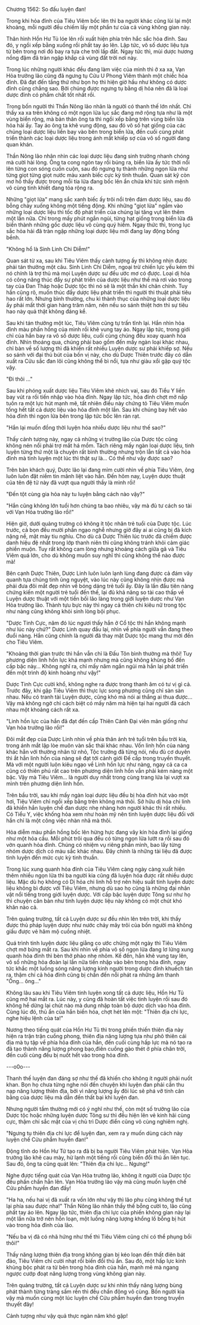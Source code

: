 




Chương 1562: So đấu luyện đan!


Trong khi hỏa đỉnh của Tiêu Viêm bốc lên thì ba người khác cũng lùi lại một khoảng, mỗi người đều chiếm lấy một phần tư của cả vùng không gian này.

Thân hình Hồn Hư Tủ lóe lên rồi xuất hiện phía trên hắc sắc hỏa đỉnh. Sau đó, y ngồi xếp bằng xuống rồi phất tay áo lên. Lập tức, vô số dược liệu tựa từ bên trong nơi đó bay ra tựa che trời lấp đất. Ngay tức thì, mùi dược hương nồng đậm đã tràn ngập khắp cả vùng đất trời nơi này.

Trong lúc những người khác đều đang làm việc của mình thì ở xa xa, Vạn Hỏa trưởng lão cũng đã ngưng tụ Cửu U Phong Viêm thành một chiếc hỏa đỉnh. Đã đạt đến tầng thứ như bọn họ thì hiện giờ hầu như không có dược đỉnh cũng chẳng sao. Bởi chúng được ngưng tụ bằng dị hỏa nên đã là loại dược đỉnh có phẩm chất tốt nhất rồi.

Trong bốn người thì Thần Nông lão nhân là người có thanh thế lớn nhất. Chỉ thấy xa xa trên không có một ngọn lửa lục sắc đang mở rộng tựa như là một vùng biển rộng, mà bản thân ông ta thì ngồi xếp bằng trên vùng biển lửa hỏa hải ấy. Tay áo ông ta khẽ vung động, sau đó vô số hạt giống của các chủng loại dược liệu liền bay vào bên trong biển lửa, đến cuối cùng phát triển thành các loại dược liệu trong ánh mắt khiếp sợ của vô số người đang quan khán.

Thần Nông lão nhân nhìn các loại dược liệu đang sinh trưởng nhanh chóng mà cười hài lòng. Ông ta cong ngón tay rồi búng ra, biển lửa ấy tức thời nổi lên từng con sóng cuồn cuộn, sau đó ngưng tụ thành những ngọn lửa như từng giọt từng giọt nước màu xanh biếc cực kỳ tinh thuần. Quan sát kỹ còn mơ hồ thấy được trong mỗi tia lửa đang bốc lên ẩn chứa khí tức sinh mệnh vô cùng tinh khiết đang tỏa rộng ra.

Những "giọt lửa" mang sắc xanh biếc ấy trôi nổi trên đám dược liệu, sau đó bỗng chảy xuống không một tiếng động. Khi những "giọt lửa" ngấm vào những loại dược liệu thì tốc độ phát triển của chúng lại tăng vụt lên thêm một lần nữa. Chỉ trong mấy phút ngắn ngủi, từng hạt giống trong biển lửa đã biến thành những gốc dược liệu vô cùng quý hiếm. Ngay thức thì, trong lục sắc hỏa hải đã tràn ngập những loại dược liệu mới đang lay động bồng bềnh.

"Không hổ là Sinh Linh Chi Diễm!"

Quan sát từ xa, sau khi Tiêu Viêm thấy cảnh tượng ấy thì không nhịn được phải tán thưởng một câu. Sinh Linh Chi Diễm, ngoại trừ chiến lực yếu kém thì nó chính là trợ thủ mà mọi Luyện dược sư đều ước mơ có được. Loại dị hỏa có công năng thúc đẩy sự phát triển của dược liệu như thế mà rơi vào trong tay của Đan Tháp hoặc Dược tộc thì nó sẽ là một thần khí chân chính. Tuy hắn cũng rõ, muốn thúc đẩy dược liệu phát triển thì người thi thuật phải tiêu hao rất lớn. Nhưng bình thường, chu kì thành thục của những loại dược liệu ấy phải mất thời gian hàng trăm năm, nên nếu so sánh thiệt hơn thì sự tiêu hao này quả thật không đáng kể.

Sau khi tán thưởng một lúc, Tiêu Viêm cũng tự trấn tĩnh lại. Hắn nhìn hỏa đỉnh màu phấn hồng của mình rồi khẽ vung tay áo. Ngay lập tức, trong giới chỉ của hắn bay ra vô số dược liệu, cuối cùng chúng đều xoay quanh hỏa đỉnh. Nhìn thoáng qua, chúng phải bao gồm đến mấy ngàn loại khác nhau, chỉ bàn về số lượng thì đã khiến rất nhiều Luyện dược sư phải khiếp sợ. Nếu so sánh với đại thủ bút của bốn vị này, cho dù Dược Thiên trước đây có dẫn xuất ra Cửu sắc đan lôi cũng không thể bì nổi, tựa như giàu xổi gặp quý tộc vậy.

"Đi thôi …"

Sau khi phóng xuất dược liệu Tiêu Viêm khẽ nhích vai, sau đó Tiểu Y liền bay vút ra rồi tiến nhập vào hỏa đỉnh. Ngay lập tức, hỏa đỉnh chợt mở nắp tuôn ra một lực hút mạnh mẽ, tất nhiên điều này chứng tỏ Tiêu Viêm muốn tống hết tất cả dược liệu vào hỏa đỉnh một lần. Sau khi chúng bay hết vào hỏa đỉnh thì ngọn lửa bên trong lập tức bốc lên ràn rạt.

"Hắn lại muốn đồng thời luyện hóa nhiều dược liệu như thế sao?"

Thấy cảnh tượng này, ngay cả những vị trưởng lão của Dược tộc cũng không nén nổi phải trợ mắt há mồm. Tách riêng mấy ngàn loại dược liệu, tinh luyện từng thứ một là chuyện rất bình thường nhưng trộn lẫn tất cả vào hỏa đỉnh mà tinh luyện một lúc thì thật sự là… Có thể như vậy được sao?

Trên bàn khách quý, Dược lão lại đang mỉm cười nhìn về phía Tiêu Viêm, ông luôn luôn đặt niềm tin mãnh liệt vào hắn. Đến hôm nay, Luyện dược thuật của tên đệ tử này đã vượt qua người thầy là mình rồi!

"Đến tột cùng gia hỏa này tu luyện bằng cách nào vậy?"

"Hắn cũng không lớn tuổi hơn chúng ta bao nhiêu, vậy mà đủ tư cách so tài với Vạn Hỏa trưởng lão rồi!"

Hiện giờ, dưới quảng trường có không ít tộc nhân trẻ tuổi của Dược tộc. Lúc trước, cả bọn đều mười phần ngạo nghễ nhưng giờ đây ai ai cũng bị đả kích nặng nề, mặt mày tiu nghỉu. Cho dù cả Dược Thiên lúc trước đã chiếm được danh hiệu đệ nhất trong lớp thanh niên thì cũng không tránh khỏi cảm giác phiền muộn. Tuy rất không cam lòng nhưng khoảng cách giữa gã và Tiêu Viêm quá lớn, cho dù không muốn suy nghĩ thì cũng không thể nào được mà!

Bên cạnh Dược Thiên, Dược Linh luôn luôn lạnh lùng đang được cả đám vây quanh tựa chúng tinh ủng nguyệt, vào lúc này cũng không nhịn được mà phải đưa đôi mắt đẹp nhìn về bóng dáng trẻ tuổi ấy. Đây là lần đầu tiên nàng chứng kiến một người trẻ tuổi đến thế, lại đủ khả năng so tài cao thấp về Luyện dược thuật với một tiền bối lão làng trong giới luyện dược như Vạn Hỏa trưởng lão. Thành tựu bực này thì ngay cả thiên chi kiêu nữ trong tộc như nàng cũng không khỏi sinh lòng bội phục.

"Dược Tinh Cực, năm đó lúc ngươi thấy hắn ở Cổ tộc thì hắn không mạnh như lúc này chứ?" Dược Linh quay đầu lại, nhìn về phía người vẫn đang theo đuổi nàng. Hắn cũng chính là người đã thay mặt Dược tộc mang thư mời đến cho Tiêu Viêm.

"Khoảng thời gian trước thì hắn vẫn chỉ là Đấu Tôn bình thường mà thôi! Tuy phương diện linh hồn lực khá mạnh nhưng mà cũng không khủng bố đến cấp bậc này… Không nghĩ ra, chỉ mấy năm ngắn ngủi mà hắn lại phát triển đến một trình độ kinh hoàng như vậy!"

Dược Tinh Cực cười khổ, không nghe ra được trong thanh âm có tư vị gì cả. Trước đây, khi gặp Tiêu Viêm thì thực lực song phương cũng chỉ sàn sàn nhau. Nếu có tranh tài Luyện dược, cũng khó mà nói ai thắng ai thua được… Vậy mà không ngờ chỉ cách biệt có mấy năm mà hiện tại hai người đã cách nhau một khoảng cách rất xa.

"Linh hồn lực của hắn đã đạt đến cấp Thiên Cảnh Đại viên mãn giống như Vạn hỏa trưởng lão rồi!"

Đôi mắt đẹp của Dược Linh nhìn về phía thân ảnh trẻ tuổi trên bầu trời kia, trong ánh mắt lập lòe muôn vàn sắc thái khác nhau. Vốn linh hồn của nàng khác hẳn với thường nhân từ nhỏ, Tộc trưởng đã từng nói, nếu đủ cơ duyên thì ắt hẳn linh hồn của nàng sẽ đạt tới cảnh giới Đế cấp trong truyền thuyết. Mà với một người luôn kiêu ngạo về Linh hồn lực như nàng, ngay cả ca ca cũng có thiên phú rất cao trên phương diện linh hồn vẫn phải kém nàng một bậc. Vậy mà Tiêu Viêm… là người duy nhất trong cùng trang lứa lại vượt xa mình trên phương diện linh hồn.

Trên bầu trời, sau khi mấy ngàn loại dược liệu đều bị hỏa đỉnh hút vào một hơi, Tiêu Viêm chỉ ngồi xếp bằng trên không mà thôi. Sở hữu dị hỏa chi linh đã khiến hắn luyện chế đan dược nhẹ nhàng hơn người khác thì rất nhiều. Có Tiểu Y, việc khống hỏa xem như hoàn mỹ nên tinh luyện dược liệu đối với hắn chỉ là một công việc nhàn nhã mà thôi.

Hỏa diễm màu phấn hồng bốc lên hừng hực đang vây kín hỏa đỉnh lại giống như một hỏa cầu. Mỗi phút trôi qua đều có từng ngọn lửa lướt ra rồi sau đó vờn quanh hỏa đỉnh. Chúng có nhiệm vụ riêng phần mình, bao lấy từng nhóm dược dịch có màu sắc khác nhau. Đây chính là những tài liệu đã được tinh luyện đến mức cực kỳ tinh thuần.

Trong lúc xung quanh hỏa đỉnh của Tiêu Viêm càng ngày càng xuất hiện thêm nhiều ngọn lửa thì ba người kia cũng đã luyện hóa được rất nhiều dược liệu. Mặc dù họ không có Dị hỏa chi linh hỗ trợ nên hiệu suất tinh luyện dược liệu không bì được với Tiêu Viêm, nhưng dù sao họ cũng là những đại nhân vật nổi tiếng trong giới luyện dược. Với cấp bậc luyện dược Tông sư như họ thì chuyện căn bản như tinh luyện dược liệu này không có một chút khó khăn nào cả.

Trên quảng trường, tất cả Luyện dược sư đều nhìn lên trên trời, khi thấy được thủ pháp luyện dược như nước chảy mây trôi của bốn người mà không giấu được vẻ hâm mộ cuồng nhiệt.

Quá trình tinh luyện dược liệu giằng co ước chừng một ngày thì Tiêu Viêm chợt mở bừng mắt ra. Sau khi nhìn về phía vô số ngọn lửa đang lơ lửng xung quanh hỏa đỉnh thì bèn thở phào nhẹ nhõm. Kế đến, hắn khẽ vung tay lên, vô số những hỏa đoàn lại lần nữa tiến nhập vào bên trong hỏa đỉnh, ngay tức khắc một luồng sóng năng lượng kinh người trong dược đỉnh khuếch tán ra, thậm chí cả hỏa đỉnh cũng bị chấn đến nỗi phát ra những âm thanh "Ông… ông…"

Không lâu sau khi Tiêu Viêm tinh luyện xong tất cả dược liệu, Hồn Hư Tủ cũng mở hai mắt ra. Lúc này, y cũng đã hoàn tất việc tinh luyện rồi sau đó không hề dừng lại chút nào mà dung nhập toàn bộ dược dịch vào hỏa đỉnh. Cùng lúc đó, thủ ẩn của hắn biến hóa, chợt hét lên một: "Thiên địa chi lực, nghe hiệu lệnh của ta!"

Nương theo tiếng quát của Hồn Hư Tủ thì trong phiến thiến thiên địa này hiện ra trận trận cuồng phong, thiên địa năng lượng tựa như phô thiên cái địa mà tụ tập về phía hỏa đỉnh của hắn, đến cuối cùng hấp lực mà nó tạo ra đã tạo thành năng lượng phong bạo,điên cuồng gào thét ở phía chân trời, đến cuối cùng đều bị nuốt hết vào trong hỏa đỉnh.

---o0o---

Thanh thế luyện đan đáng sợ như thế đã khiến cho không ít người phải nuốt khan. Bọn họ chưa từng nghe nói đến chuyện khi luyện đan phải cần thu nạp năng lượng thiên địa, bởi vì năng lượng ấy đôi lúc sẽ phá vỡ tính cân bằng của dược liệu mà dẫn đến thất bại khi luyện đan.

Nhưng người tầm thường mới có ý nghĩ như thế, còn một số trưởng lão của Dược tộc hoặc những luyện dược Tông sư thì đều hiện lên vẻ kinh hãi cùng cực, thậm chí sắc mặt của vị chủ trì Dược điển cũng vô cùng nghiêm nghị.

"Ngưng tụ thiên địa chi lực để luyện đan, xem ra y muốn dùng cách này luyện chế Cửu phẩm huyền đan!"

Động tĩnh do Hồn Hư Tử tạo ra đã bị ba người Tiêu Viêm phát hiện. Vạn Hỏa trưởng lão khẽ cau mày, hừ lạnh một tiếng rồi cũng biến đổi thủ ấn liên tục. Sau đó, ông ta cũng quát lên: "Thiên địa chi lực… Ngưng!"

Nghe được tiếng quát của Vạn Hỏa trưởng lão, không ít người của Dược tộc đều phấn chấn hẳn lên. Vạn Hỏa trưởng lão vậy mà cũng muốn luyện chế Cửu phẩm huyền đan đấy!

"Ha ha, nếu hai vị đã xuất ra vốn lớn như vậy thì lão phu cũng không thể tụt lại phía sau được nha!" Thần Nông lão nhân thấy thế bỗng cười to, lão cũng phất tay áo lên. Ngay lập tức, thiên địa chi lực của phiến không gian này lại một lần nữa trở nên hỗn loạn, một luồng năng lượng khổng lồ bỗng bị hút vào trong hỏa đỉnh của lão.

"Nếu ba vị đã có nhã hứng như thế thì Tiêu Viêm cũng chỉ có thể phụng bồi thôi!"

Thấy năng lượng thiên địa trong không gian bị kéo loạn đến thất điên bát đảo, Tiêu Viêm chỉ cười nhạt rồi biến đổi thủ ấn. Sau đó, một hấp lực kinh khủng bộc phát ra từ bên trong hỏa đỉnh của hắn, mạnh mẽ mà ngang ngược cướp đoạt năng lượng trong vùng không gian này.

Trên quảng trường, tất cả Luyện dược sư khi nhìn thấy năng lượng bùng phát thành từng tràng sấm rền thì đều chấn động vô cùng. Bốn người kia vậy mà muốn cùng một lúc luyện chế Cửu phẩm huyền đan trong truyền thuyết đây!

Cảnh tượng như vậy quả thực ngàn năm khó gặp!




